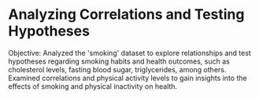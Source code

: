# Analyzing Correlations and Testing Hypotheses

Objective: Analyzed the 'smoking' dataset to explore relationships and test hypotheses regarding smoking habits and health outcomes, such as cholesterol levels, fasting blood sugar,  triglycerides, among others. Examined correlations and physical activity levels to gain insights into the effects of smoking and physical inactivity on health.

